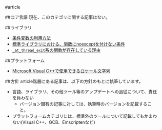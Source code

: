#article

##コア言語
現在、このカテゴリに関する記事はない。


##ライブラリ
- [条件変数の利用方法](./article/how_to_use_cv.md)
- [標準ライブラリにおける、関数にnoexceptを付けない条件](./article/lib/dont_use_noexcept.md)
- [`_at_thread_exit`系の関数が存在している理由](./article/lib/at_thread_exit.md)


##プラットフォーム
- [Microsoft Visual C++で使用できるロケール文字列](./article/platform/locales.md)


##方針
article階層にある記事は、以下の方針のもとに執筆しています。

- 言語、ライブラリ、その他ツール等のアップデートへの追従について、責任を負わない
    - バージョン固有の記事に対しては、執筆時のバージョンを記載すること。
- プラットフォームカテゴリには、標準外のツールについて記載してもかまわない(Visual C++、GCB、Emscriptenなど)


